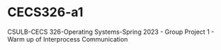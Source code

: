 # CECS326-a1
CSULB-CECS 326-Operating Systems-Spring 2023 - Group Project 1 - Warm up of Interprocess Communication
